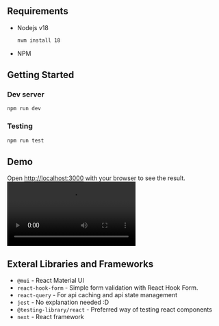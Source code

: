 ## Requirements
- Nodejs v18
  ```bash
  nvm install 18
  ```
- NPM
## Getting Started
### Dev server
```bash
npm run dev
```
### Testing
```bash
npm run test
```

## Demo
Open [http://localhost:3000](http://localhost:3000) with your browser to see the result.
<video src="./public/demo.mp4">

## Exteral Libraries and Frameworks
- `@mui` - React Material UI
- `react-hook-form` - Simple form validation with React Hook Form.
- `react-query` - For api caching and api state management
- `jest` - No explanation needed :D
- `@testing-library/react` - Preferred way of testing react components
- `next` - React framework
